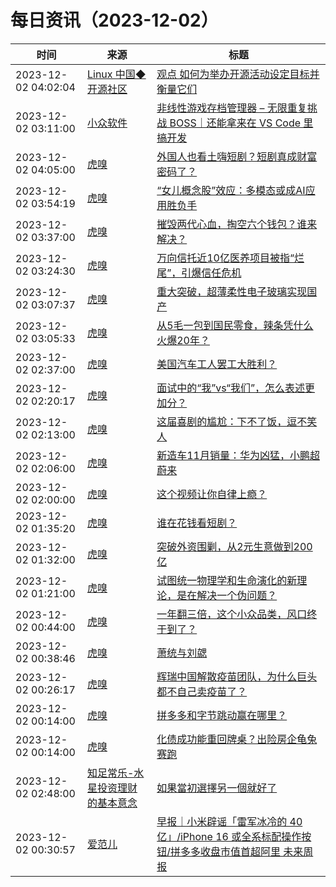 ﻿# 每日资讯（2023-12-02）

|时间|来源|标题|
|---|---|---|
|2023-12-02 04:02:04|[Linux 中国◆开源社区](https://linux.cn/rss.xml)|[观点 如何为举办开源活动设定目标并衡量它们](https://linux.cn/article-16434-1.html?utm_source=rss&utm_medium=rss)|
|2023-12-02 03:11:00|[小众软件](https://www.appinn.com/feed/)|[非线性游戏存档管理器 – 无限重复挑战 BOSS｜还能拿来在 VS Code 里搞开发](https://www.appinn.com/nonlinear-backup/)|
|2023-12-02 04:05:00|[虎嗅](https://rss.huxiu.com/)|[外国人也看土嗨短剧？短剧真成财富密码了？](https://www.huxiu.com/article/2371289.html?f=rss)|
|2023-12-02 03:54:19|[虎嗅](https://rss.huxiu.com/)|[“女儿概念股”效应：多模态或成AI应用胜负手](https://www.huxiu.com/article/2373572.html?f=rss)|
|2023-12-02 03:37:00|[虎嗅](https://rss.huxiu.com/)|[摧毁两代心血，掏空六个钱包？谁来解决？](https://www.huxiu.com/article/2371852.html?f=rss)|
|2023-12-02 03:24:30|[虎嗅](https://rss.huxiu.com/)|[万向信托近10亿医养项目被指“烂尾”，引爆信任危机](https://www.huxiu.com/article/2373574.html?f=rss)|
|2023-12-02 03:07:37|[虎嗅](https://rss.huxiu.com/)|[重大突破，超薄柔性电子玻璃实现国产](https://www.huxiu.com/article/2371833.html?f=rss)|
|2023-12-02 03:05:33|[虎嗅](https://rss.huxiu.com/)|[从5毛一包到国民零食，辣条凭什么火爆20年？](https://www.huxiu.com/article/2373581.html?f=rss)|
|2023-12-02 02:37:00|[虎嗅](https://rss.huxiu.com/)|[美国汽车工人罢工大胜利？](https://www.huxiu.com/article/2370773.html?f=rss)|
|2023-12-02 02:20:17|[虎嗅](https://rss.huxiu.com/)|[面试中的“我”vs“我们”，怎么表述更加分？](https://www.huxiu.com/article/2373373.html?f=rss)|
|2023-12-02 02:13:00|[虎嗅](https://rss.huxiu.com/)|[这届喜剧的尴尬：下不了饭，逗不笑人](https://www.huxiu.com/article/2373349.html?f=rss)|
|2023-12-02 02:06:00|[虎嗅](https://rss.huxiu.com/)|[新造车11月销量：华为凶猛，小鹏超蔚来](https://www.huxiu.com/article/2373333.html?f=rss)|
|2023-12-02 02:00:00|[虎嗅](https://rss.huxiu.com/)|[这个视频让你自律上瘾？](https://www.huxiu.com/article/2360436.html?f=rss)|
|2023-12-02 01:35:20|[虎嗅](https://rss.huxiu.com/)|[谁在花钱看短剧？](https://www.huxiu.com/article/2373144.html?f=rss)|
|2023-12-02 01:32:00|[虎嗅](https://rss.huxiu.com/)|[突破外资围剿，从2元生意做到200亿](https://www.huxiu.com/article/2370734.html?f=rss)|
|2023-12-02 01:21:00|[虎嗅](https://rss.huxiu.com/)|[试图统一物理学和生命演化的新理论，是在解决一个伪问题？](https://www.huxiu.com/article/2373322.html?f=rss)|
|2023-12-02 00:44:00|[虎嗅](https://rss.huxiu.com/)|[一年翻三倍，这个小众品类，风口终于到了？](https://www.huxiu.com/article/2370770.html?f=rss)|
|2023-12-02 00:38:46|[虎嗅](https://rss.huxiu.com/)|[萧统与刘勰](https://www.huxiu.com/article/2372744.html?f=rss)|
|2023-12-02 00:26:17|[虎嗅](https://rss.huxiu.com/)|[辉瑞中国解散疫苗团队，为什么巨头都不自己卖疫苗了？](https://www.huxiu.com/article/2372415.html?f=rss)|
|2023-12-02 00:14:00|[虎嗅](https://rss.huxiu.com/)|[拼多多和字节跳动赢在哪里？](https://www.huxiu.com/article/2372418.html?f=rss)|
|2023-12-02 00:14:00|[虎嗅](https://rss.huxiu.com/)|[化债成功能重回牌桌？出险房企龟兔赛跑](https://www.huxiu.com/article/2372416.html?f=rss)|
|2023-12-02 02:48:00|[知足常乐-水星投资理财的基本意念](http://mercurychong.blogspot.com/feeds/posts/default)|[如果當初選擇另一個就好了](http://mercurychong.blogspot.com/2023/12/blog-post.html)|
|2023-12-02 00:30:57|[爱范儿](https://www.ifanr.com/feed)|[早报｜小米辟谣「雷军冰冷的 40 亿」/iPhone 16 或全系标配操作按钮/拼多多收盘市值首超阿里 未来周报](https://www.ifanr.com/1569501?utm_source=rss&utm_medium=rss&utm_campaign=)|
